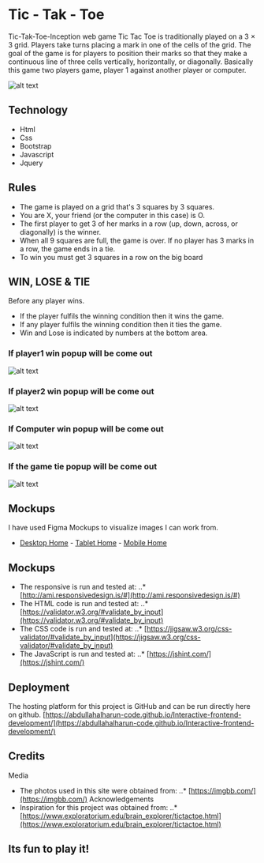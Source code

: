 # Tic - Tak - Toe

Tic-Tak-Toe-Inception web game
Tic Tac Toe is traditionally played on a 3 × 3 grid. Players take turns placing a mark in one of the cells of the grid. The goal of the game is for players to position their marks so that they make a continuous line of three cells vertically, horizontally, or diagonally.
Basically this game two players game, player 1 against another player or computer.

![alt text](https://i.ibb.co/wQhGBWc/demo.png "Demo")

## Technology

* Html
* Css
* Bootstrap
* Javascript
* Jquery

## Rules

* The game is played on a grid that's 3 squares by 3 squares.
* You are X, your friend (or the computer in this case) is O.
* The first player to get 3 of her marks in a row (up, down, across, or diagonally) is the winner.
* When all 9 squares are full, the game is over. If no player has 3 marks in a row, the game ends in a tie.
* To win you must get 3 squares in a row on the big board


## WIN, LOSE & TIE

Before any player wins.

* If the player fulfils the winning condition then it wins the game.
* If any player fulfils the winning condition then it ties the game.
* Win and Lose is indicated by numbers at the bottom area.

### If player1 win popup will be come out
![alt text](https://i.ibb.co/gtDKz2F/player1-win.png "Player1 win")
### If player2 win popup will be come out
![alt text](https://i.ibb.co/fNJzmB4/player2-win.png "Player2 win")
### If Computer win popup will be come out
![alt text](https://i.ibb.co/SvXg8Hj/computer-win.png "Computer win")
### If the game tie popup will be come out
![alt text](https://i.ibb.co/RYFd35h/tie.png "Game tie")

## Mockups

I have used Figma Mockups to visualize images I can work from.
* [Desktop Home](https://i.ibb.co/KFzfYgx/figma.png)  - [Tablet Home](https://i.ibb.co/KFzfYgx/figma.png) - [Mobile Home](https://i.ibb.co/KFzfYgx/figma.png)

## Mockups
* The responsive is run and tested at:
..* [http://ami.responsivedesign.is/#](http://ami.responsivedesign.is/#)
* The HTML code is run and tested at:
..* [https://validator.w3.org/#validate_by_input](https://validator.w3.org/#validate_by_input)
* The CSS code is run and tested at:
..* [https://jigsaw.w3.org/css-validator/#validate_by_input](https://jigsaw.w3.org/css-validator/#validate_by_input)
* The JavaScript is run and tested at:
..* [https://jshint.com/](https://jshint.com/)

## Deployment
The hosting platform for this project is GitHub and can be run directly here on github.
[https://abdullahalharun-code.github.io/Interactive-frontend-development/](https://abdullahalharun-code.github.io/Interactive-frontend-development/)

## Credits
Media
* The photos used in this site were obtained from:
..* [https://imgbb.com/](https://imgbb.com/)
Acknowledgements
* Inspiration for this project was obtained from:
..* [https://www.exploratorium.edu/brain_explorer/tictactoe.html](https://www.exploratorium.edu/brain_explorer/tictactoe.html)

## Its fun to play it!